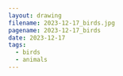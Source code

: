 ```yaml
---
layout: drawing
filename: 2023-12-17_birds.jpg
pagename: 2023-12-17_birds
date: 2023-12-17
tags:
  - birds
  - animals
---
```

